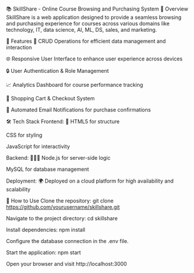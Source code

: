 📚 SkillShare - Online Course Browsing and Purchasing System
📌 Overview
SkillShare is a web application designed to provide a seamless browsing and purchasing experience for courses across various domains like technology, IT, data science, AI, ML, DS, sales, and marketing.

🚀 Features
🔄 CRUD Operations for efficient data management and interaction

🌐 Responsive User Interface to enhance user experience across devices

🔒 User Authentication & Role Management

📈 Analytics Dashboard for course performance tracking

🛒 Shopping Cart & Checkout System

📩 Automated Email Notifications for purchase confirmations

🛠️ Tech Stack
Frontend: 🎨
HTML5 for structure

CSS for styling

JavaScript for interactivity

Backend: 🧑🏻‍💻
Node.js for server-side logic

MySQL for database management

Deployment: 🌍
Deployed on a cloud platform for high availability and scalability

🔧 How to Use
Clone the repository: git clone https://github.com/yourusername/skillshare.git

Navigate to the project directory: cd skillshare

Install dependencies: npm install

Configure the database connection in the .env file.

Start the application: npm start

Open your browser and visit http://localhost:3000
